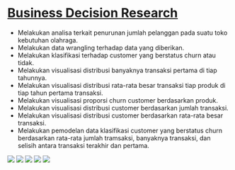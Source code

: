 # [Business Decision Research](https://github.com/bahategar/Business-Decision-Research)
* Melakukan analisa terkait penurunan jumlah pelanggan pada suatu toko kebutuhan olahraga.
* Melakukan data wrangling terhadap data yang diberikan.
* Melakukan klasifikasi terhadap customer yang berstatus churn atau tidak.
* Melakukan visualisasi distribusi banyaknya transaksi pertama di tiap tahunnya.
* Melakukan visualisasi distribusi rata-rata besar transaksi tiap produk di tiap tahun pertama transaksi.
* Melakukan visualisasi proporsi churn customer berdasarkan produk.
* Melakukan visualisasi distribusi customer berdasarkan jumlah transaksi.
* Melakukan visualisasi distribusi customer berdasarkan rata-rata besar transaksi.
* Melakukan pemodelan data klasifikasi customer yang berstatus churn berdasarkan rata-rata jumlah tramsaksi, banyaknya transaksi, dan selisih antara transaksi terakhir dan pertama.

![](https://github.com/bahategar/Business-Decision-Research/blob/main/Figure%201.png)
![](https://github.com/bahategar/Business-Decision-Research/blob/main/Figure%202.png)
![](https://github.com/bahategar/Business-Decision-Research/blob/main/Figure%203.png)
![](https://github.com/bahategar/Business-Decision-Research/blob/main/Figure%204.png)
![](https://github.com/bahategar/Business-Decision-Research/blob/main/Figure%205.png)
